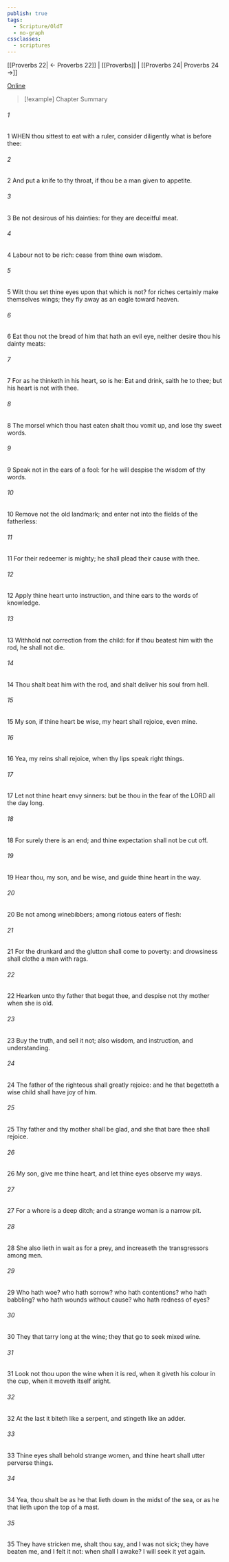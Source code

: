 ```yaml
---
publish: true
tags:
  - Scripture/OldT
  - no-graph
cssclasses:
  - scriptures
---
```

[[Proverbs 22| ← Proverbs 22]] | [[Proverbs]] | [[Proverbs 24| Proverbs 24 →]]

[Online](https://churchofjesuschrist.org/study/scriptures/ot/prov/23?lang=eng)

>[!example] Chapter Summary
>
###### 1
1 WHEN thou sittest to eat with a ruler, consider diligently what is before thee:
###### 2
2 And put a knife to thy throat, if thou be a man given to appetite.
###### 3
3 Be not desirous of his dainties: for they are deceitful meat.
###### 4
4 Labour not to be rich: cease from thine own wisdom.
###### 5
5 Wilt thou set thine eyes upon that which is not?  for riches certainly make themselves wings; they fly away as an eagle toward heaven.
###### 6
6 Eat thou not the bread of him that hath an evil eye, neither desire thou his dainty meats:
###### 7
7 For as he thinketh in his heart, so is he: Eat and drink, saith he to thee; but his heart is not with thee.
###### 8
8 The morsel which thou hast eaten shalt thou vomit up, and lose thy sweet words.
###### 9
9 Speak not in the ears of a fool: for he will despise the wisdom of thy words.
###### 10
10 Remove not the old landmark; and enter not into the fields of the fatherless:
###### 11
11 For their redeemer is mighty; he shall plead their cause with thee.
###### 12
12 Apply thine heart unto instruction, and thine ears to the words of knowledge.
###### 13
13 Withhold not correction from the child: for if thou beatest him with the rod, he shall not die.
###### 14
14 Thou shalt beat him with the rod, and shalt deliver his soul from hell.
###### 15
15 My son, if thine heart be wise, my heart shall rejoice, even mine.
###### 16
16 Yea, my reins shall rejoice, when thy lips speak right things.
###### 17
17 Let not thine heart envy sinners: but be thou in the fear of the LORD all the day long.
###### 18
18 For surely there is an end; and thine expectation shall not be cut off.
###### 19
19 Hear thou, my son, and be wise, and guide thine heart in the way.
###### 20
20 Be not among winebibbers; among riotous eaters of flesh:
###### 21
21 For the drunkard and the glutton shall come to poverty: and drowsiness shall clothe a man with rags.
###### 22
22 Hearken unto thy father that begat thee, and despise not thy mother when she is old.
###### 23
23 Buy the truth, and sell it not; also wisdom, and instruction, and understanding.
###### 24
24 The father of the righteous shall greatly rejoice: and he that begetteth a wise child shall have joy of him.
###### 25
25 Thy father and thy mother shall be glad, and she that bare thee shall rejoice.
###### 26
26 My son, give me thine heart, and let thine eyes observe my ways.
###### 27
27 For a whore is a deep ditch; and a strange woman is a narrow pit.
###### 28
28 She also lieth in wait as for a prey, and increaseth the transgressors among men.
###### 29
29 Who hath woe?  who hath sorrow?  who hath contentions?  who hath babbling?  who hath wounds without cause?  who hath redness of eyes?
###### 30
30 They that tarry long at the wine; they that go to seek mixed wine.
###### 31
31 Look not thou upon the wine when it is red, when it giveth his colour in the cup, when it moveth itself aright.
###### 32
32 At the last it biteth like a serpent, and stingeth like an adder.
###### 33
33 Thine eyes shall behold strange women, and thine heart shall utter perverse things.
###### 34
34 Yea, thou shalt be as he that lieth down in the midst of the sea, or as he that lieth upon the top of a mast.
###### 35
35 They have stricken me, shalt thou say, and I was not sick; they have beaten me, and I felt it not: when shall I awake?  I will seek it yet again.



